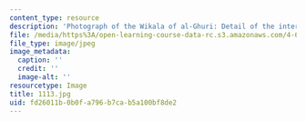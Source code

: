 ```yaml
---
content_type: resource
description: 'Photograph of the Wikala of al-Ghuri: Detail of the interior facades.'
file: /media/https%3A/open-learning-course-data-rc.s3.amazonaws.com/4-615-the-architecture-of-cairo-spring-2002/fd26011b0b0fa796b7cab5a100bf8de2_1113.jpg
file_type: image/jpeg
image_metadata:
  caption: ''
  credit: ''
  image-alt: ''
resourcetype: Image
title: 1113.jpg
uid: fd26011b-0b0f-a796-b7ca-b5a100bf8de2
---
```

